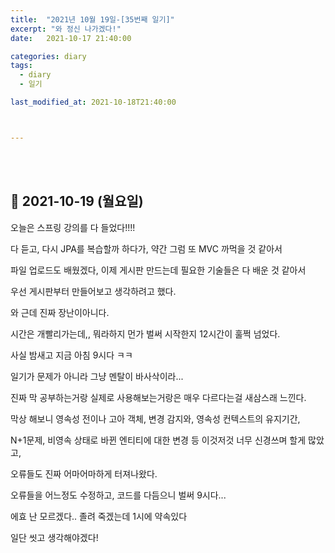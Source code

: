 ```yaml
---
title:  "2021년 10월 19일-[35번째 일기]"
excerpt: "와 정신 나가겠다!"
date:   2021-10-17 21:40:00 

categories: diary
tags:
  - diary
  - 일기

last_modified_at: 2021-10-18T21:40:00



---
```


<br/>

<br/>

## 🧾 2021-10-19 (월요일)

오늘은 스프링 강의를 다 들었다!!!!

다 듣고, 다시 JPA를 복습할까 하다가, 약간 그럼 또 MVC 까먹을 것 같아서

파일 업로드도 배웠겠다, 이제 게시판 만드는데 필요한 기술들은 다 배운 것 같아서

우선 게시판부터 만들어보고 생각하려고 했다.

와 근데 진짜 장난이아니다.

시간은 개빨리가는데,, 뭐라하지 먼가 벌써 시작한지 12시간이 훌쩍 넘었다.

사실 밤새고 지금 아침 9시다 ㅋㅋ

일기가 문제가 아니라 그냥 멘탈이 바사삭이라...

진짜 막 공부하는거랑 실제로 사용해보는거랑은 매우 다르다는걸 새삼스래 느낀다.

막상 해보니 영속성 전이나 고아 객체, 변경 감지와, 영속성 컨텍스트의 유지기간,

N+1문제, 비영속 상태로 바뀐 엔티티에 대한 변경 등 이것저것 너무 신경쓰며 할게 많았고,

오류들도 진짜 어마어마하게 터져나왔다.

오류들을 어느정도 수정하고, 코드를 다듬으니 벌써 9시다...

에효 난 모르겠다.. 졸려 죽겠는데 1시에 약속있다

일단 씻고 생각해야겠다!